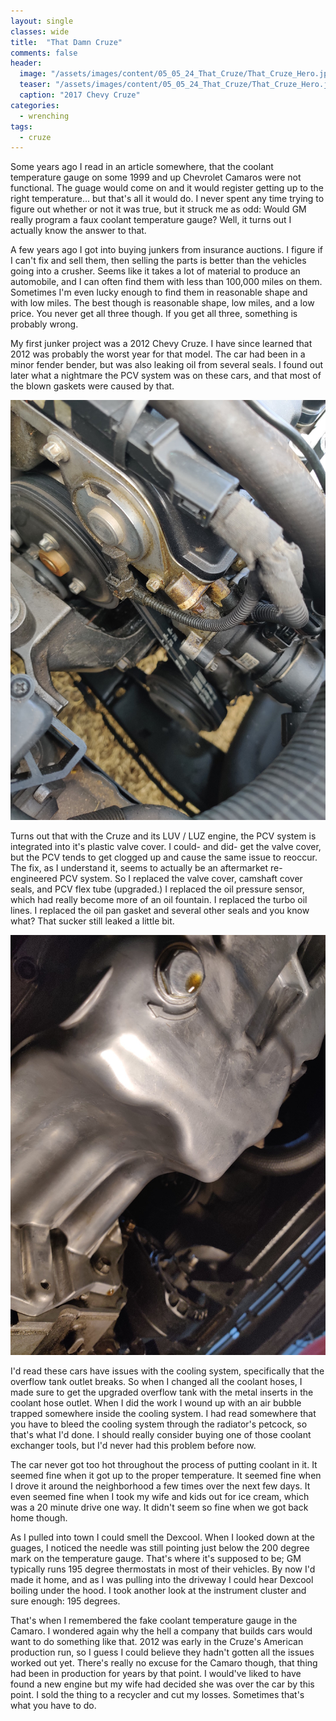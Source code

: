```yaml
---
layout: single
classes: wide
title:  "That Damn Cruze"
comments: false
header:
  image: "/assets/images/content/05_05_24_That_Cruze/That_Cruze_Hero.jpg"
  teaser: "/assets/images/content/05_05_24_That_Cruze/That_Cruze_Hero.jpg"
  caption: "2017 Chevy Cruze"
categories: 
  - wrenching
tags:
  - cruze
---
```


Some years ago I read in an article somewhere, that the coolant temperature gauge on some 1999 and up Chevrolet Camaros were not functional. The guage would come on and it would register getting up to the right temperature... but that's all it would do. I never spent any time trying to figure out whether or not it was true, but it struck me as odd: Would GM really program a faux coolant temperature gauge? Well, it turns out I actually know the answer to that.

A few years ago I got into buying junkers from insurance auctions. I figure if I can't fix and sell them, then selling the parts is better than the vehicles going into a crusher. Seems like it takes a lot of material to produce an automobile, and I can often find them with less than 100,000 miles on them. Sometimes I'm even lucky enough to find them in reasonable shape and with low miles. The best though is reasonable shape, low miles, and a low price. You never get all three though. If you get all three, something is probably wrong.

My first junker project was a 2012 Chevy Cruze. I have since learned that 2012 was probably the worst year for that model. The car had been in a minor fender bender, but was also leaking oil from several seals. I found out later what a nightmare the PCV system was on these cars, and that most of the blown gaskets were caused by that. 

![Leaking Cam Covers](/assets/images/content/05_05_24_That_Cruze/Dirty_Cam_Covers.jpg "2017 Chevy Cruze LUV / LUZ: Leaking cam covers")

Turns out that with the Cruze and its LUV / LUZ engine, the PCV system is integrated into it's plastic valve cover. I could- and did- get the valve cover, but the PCV tends to get clogged up and cause the same issue to reoccur. The fix, as I understand it, seems to actually be an aftermarket re-engineered PCV system. So I replaced the valve cover, camshaft cover seals, and PCV flex tube (upgraded.) I replaced the oil pressure sensor, which had really become more of an oil fountain. I replaced the turbo oil lines. I replaced the oil pan gasket and several other seals and you know what? That sucker still leaked a little bit.

![Oil leaking down onto drain bolt](/assets/images/content/05_05_24_That_Cruze/Oil_Pan_Leaking.jpg "2017 Chevy Cruze LUV / LUZ: Still leaking somewhere")

I'd read these cars have issues with the cooling system, specifically that the overflow tank outlet breaks. So when I changed all the coolant hoses, I made sure to get the upgraded overflow tank with the metal inserts in the coolant hose outlet. When I did the work I wound up with an air bubble trapped somewhere inside the cooling system. I had read somewhere that you have to bleed the cooling system through the radiator's petcock, so that's what I'd done. I should really consider buying one of those coolant exchanger tools, but I'd never had this problem before now. 

The car never got too hot throughout the process of putting coolant in it. It seemed fine when it got up to the proper temperature. It seemed fine when I drove it around the neighborhood a few times over the next few days. It even seemed fine when I took my wife and kids out for ice cream, which was a 20 minute drive one way. It didn't seem so fine when we got back home though. 

As I pulled into town I could smell the Dexcool. When I looked down at the guages, I noticed the needle was still pointing just below the 200 degree mark on the temperature gauge. That's where it's supposed to be; GM typically runs 195 degree thermostats in most of their vehicles. By now I'd made it home, and as I was pulling into the driveway I could hear Dexcool boiling under the hood. I took another look at the instrument cluster and sure enough: 195 degrees. 

That's when I remembered the fake coolant temperature gauge in the Camaro. I wondered again why the hell a company that builds cars would want to do something like that. 2012 was early in the Cruze's American production run, so I guess I could believe they hadn't gotten all the issues worked out yet. There's really no excuse for the Camaro though, that thing had been in production for years by that point. I would've liked to have found a new engine but my wife had decided she was over the car by this point. I sold the thing to a recycler and cut my losses. Sometimes that's what you have to do.